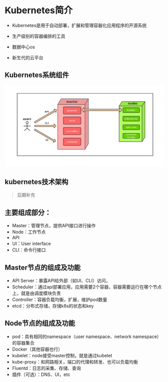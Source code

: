# Kubernetes简介

* Kubernetes是用于自动部署，扩展和管理容器化应用程序的开源系统

* 生产级别的容器编排的工具

* 数据中心os

* 新生代的云平台

## Kubernetes系统组件

![](media\kubernetes_system_compenent.png)

## kubernetes技术架构

> 后期补充



## 主要组成部分：

* Master：管理节点，提供API接口进行操作
* Node：工作节点
* API
* UI：User interface
* CLI：命令行接口

## Master节点的组成及功能

* API Server：暴露API给外部（如UI、CLI）访问，
* Scheduler：通过api部署应用，应用需要2个容器，容器需要运行在哪个节点上，就是由调度模块负责
* Controller：容器负载均衡，扩展，维护pod数量
* etcd：分布式存储，存储k8s的状态和key

## Node节点的组成及功能

* pod：具有相同的namespace（user namespace、network namespace）的容器集合
* Docker（其他容器也行）
* kubelet：node接受master控制，就是通过kubelet
* kube-proxy：和网路相关，端口的代理和转发、也可以负载均衡
* Fluentd：日志的采集、存储、查询
* 插件（可选）：DNS、UI，etc
